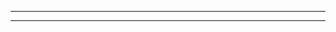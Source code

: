 <!-- COMPONENT (./components/header.md) -->
---
<!-- COMPONENT (./components/home.md) -->
---
<!-- COMPONENT (./components/footer.md) -->
